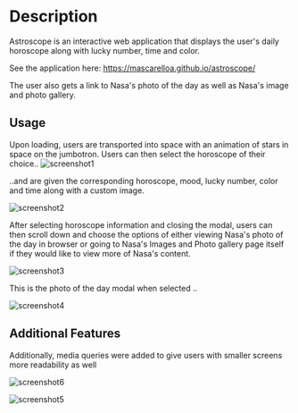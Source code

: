 # Description

Astroscope is an interactive web application that displays the user's daily horoscope along with lucky number, time and color. 

See the application here: https://mascarelloa.github.io/astroscope/

The user also gets a link to Nasa's photo of the day as well as Nasa's image and photo gallery. 

## Usage

Upon loading, users are transported into space with an animation of stars in space on the jumbotron. Users can then select the horoscope of their choice..
![screenshot1](https://user-images.githubusercontent.com/78389456/114195143-3314c580-991e-11eb-935b-d601ddf63d78.jpg)


..and are given the corresponding horoscope, mood, lucky number, color and time along with a custom image. 

![screenshot2](https://user-images.githubusercontent.com/78389456/114195135-31e39880-991e-11eb-8202-3477cc553637.jpg)

After selecting horoscope information and closing the modal, users can then scroll down and choose the options of either viewing Nasa's photo of the day in browser or going to Nasa's Images and Photo gallery page itself if they would like to view more of Nasa's content.  

![screenshot3](https://user-images.githubusercontent.com/78389456/114195138-327c2f00-991e-11eb-92f8-168e7c7edcf1.jpg)

This is the photo of the day modal when selected .. 

![screenshot4](https://user-images.githubusercontent.com/78389456/114195140-327c2f00-991e-11eb-9857-1b75d19ba473.jpg)

## Additional Features 

Additionally, media queries were added to give users with smaller screens more readability as well

![screenshot6](https://user-images.githubusercontent.com/78389456/114197195-17aaba00-9920-11eb-92c1-99008b61a6d6.jpg)

![screenshot5](https://user-images.githubusercontent.com/78389456/114197192-17122380-9920-11eb-8af5-3186bcfb06de.jpg)




